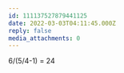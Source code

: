 ```yaml
---
id: 111137527879441125
date: 2022-03-03T04:11:45.000Z
reply: false
media_attachments: 0
---
```


6/(5/4-1) = 24

